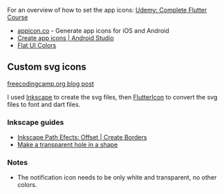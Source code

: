 
For an overview of how to set the app icons: [Udemy: Complete Flutter Course](https://www.udemy.com/course/flutter-bootcamp-with-dart/learn/lecture/14482060#overview)

- [appicon.co](https://appicon.co/) - Generate app icons for iOS and Android
- [Create app icons | Android Studio](https://developer.android.com/studio/write/create-app-icons)
- [Flat UI Colors](https://flatuicolors.com/palette/gb)

## Custom svg icons
[freecodingcamp.org blog post](https://www.freecodecamp.org/news/how-to-add-custom-icons-to-your-flutter-application/)

I used [Inkscape](https://inkscape.org/) to create the svg files, then [FlutterIcon](https://www.fluttericon.com/) to convert the svg files to font and dart files.

### Inkscape guides
- [Inkscape Path Efects: Offset | Create Borders](https://www.youtube.com/watch?v=9weeHXBbCz4&t=229s)
- [Make a transparent hole in a shape](https://inkscape.org/forums/questions/make-a-transparent-hole-in-a-shape/)

### Notes
- The notification icon needs to be only white and transparent, no other colors.